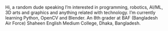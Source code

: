  Hi, a random dude speaking
 I’m interested in programming, robotics, AI/ML, 3D arts and graphics and anything related with technology.
 I’m currently learning Python, OpenCV and Blender.
 An 8th grader at BAF (Bangladesh Air Force) Shaheen English Medium College, Dhaka, Bangladesh.
<!---
R0se-0/R0se-0 is a ✨ special ✨ repository because its `README.md` (this file) appears on your GitHub profile.
You can click the Preview link to take a look at your changes.
--->
